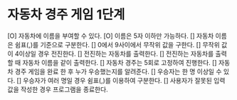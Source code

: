 # 자동차 경주 게임 1단계
[O] 자동차에 이름을 부여할 수 있다. 
[O] 이름은 5자 이하만 가능하다.
[] 자동차 이름은 쉼표(,)를 기준으로 구분한다.
[] 0에서 9사이에서 무작위 값을 구한다.
[] 무작위 값이 4이상일 경우 전진한다.
[] 전진하는 자동차를 출력한다.
[] 전진하는 자동차를 출력할 때 자동차 이름을 같이 출력한다.
[] 자동차 경주는 5회로 고정하여 진행한다.
[] 자동차 경주 게임을 완료 한 후 누가 우승했는지를 알려준다.
[] 우승자는 한 명 이상일 수 있다.
[] 우승자가 여러 명일 경우 쉼표(,)를 이용하여 구분한다.
[] 사용자가 잘못된 입력 값을 작성한 경우 프로그램을 종료한다.

